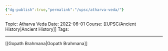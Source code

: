 ```yaml
---
{"dg-publish":true,"permalink":"/upsc/atharva-veda/"}
---
```


Topic: Atharva Veda
Date: 2022-06-01
Course: [[UPSC/Ancient History\|Ancient History]]
Tags: 

---


[[Gopath Brahmana\|Gopath Brahmana]]

